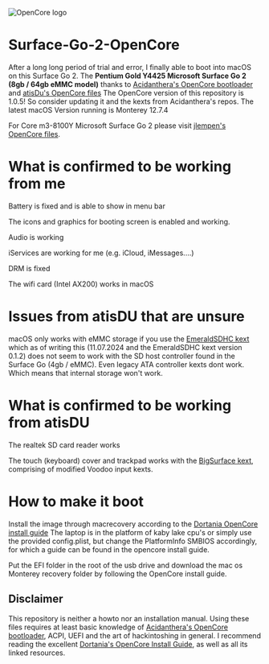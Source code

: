 ![OpenCore logo](https://github.com/acidanthera/OpenCorePkg/raw/master/Docs/Logos/OpenCore_with_text_Small.png)

# Surface-Go-2-OpenCore
After a long long period of trial and error, I finally able to boot into macOS on this Surface Go 2. 
The **Pentium Gold Y4425 Microsoft Surface Go 2 (8gb / 64gb eMMC model)**  thanks to [Acidanthera's OpenCore bootloader](https://github.com/acidanthera/OpenCorePkg) and [atisDu's OpenCore files](https://github.com/atisDu/Surface_go_opencore) The OpenCore version of this repository is 1.0.5! So consider updating it and the kexts from Acidanthera's  repos.
The latest macOS Version running is Monterey 12.7.4 

For Core m3-8100Y Microsoft Surface Go 2 please visit [jlempen's OpenCore files](https://github.com/jlempen/Surface-Go-2-OpenCore).


# What is confirmed to be working from me
Battery is fixed and is able to show in menu bar

The icons and graphics for booting screen is enabled and working.

Audio is working

iServices are working for me (e.g. iCloud, iMessages....)

DRM is fixed

The wifi card (Intel AX200) works in macOS

# Issues from atisDU that are unsure
macOS only works with eMMC storage if you use the [EmeraldSDHC kext](https://github.com/acidanthera/EmeraldSDHC) which as of writing this (11.07.2024 and the EmeraldSDHC kext version 0.1.2) does not seem to work with the SD host controller found in
the Surface Go (4gb / eMMC). Even legacy ATA controller kexts dont work. Which means that internal storage won't work.

# What is confirmed to be working from atisDU
The realtek SD card reader works

The touch (keyboard) cover and trackpad works with the [BigSurface kext](https://github.com/Xiashangning/BigSurface), comprising of modified Voodoo input kexts.

# How to make it boot
Install the image through macrecovery according to the [Dortania OpenCore install guide](https://dortania.github.io/OpenCore-Install-Guide/) 
The laptop is in the platform of kaby lake cpu's or simply use the provided config.plist, but change the PlatformInfo SMBIOS accordingly, for which a guide can be found in 
the opencore install guide.

Put the EFI folder in the root of the usb drive and download the mac os Monterey recovery folder by following the OpenCore install guide.


## Disclaimer
This repository is neither a howto nor an installation manual. Using these files requires at least basic knowledge of [Acidanthera's OpenCore bootloader](https://github.com/acidanthera/OpenCorePkg), ACPI, UEFI and the art of hackintoshing in general. I recommend reading the excellent [Dortania's OpenCore Install Guide](https://dortania.github.io/OpenCore-Install-Guide), as well as all its linked resources.
